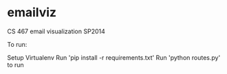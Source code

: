 emailviz
========

CS 467 email visualization SP2014

To run:

Setup Virtualenv
Run 'pip install -r requirements.txt'
Run 'python routes.py' to run
